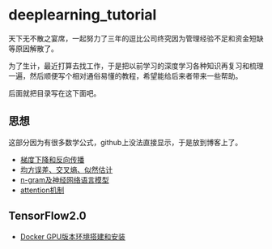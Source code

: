 # deeplearning_tutorial

天下无不散之宴席，一起努力了三年的逗比公司终究因为管理经验不足和资金短缺等原因解散了。

为了生计，最近打算去找工作，于是把以前学习的深度学习各种知识再复习和梳理一遍，然后顺便写个相对通俗易懂的教程，希望能给后来者带来一些帮助。

后面就把目录写在这下面吧。

## 思想
这部分因为有很多数学公式，github上没法直接显示，于是放到博客上了。

- [梯度下降和反向传播](https://mikuh.github.io/2017-03-30/%E7%90%86%E8%A7%A3%E6%A2%AF%E5%BA%A6%E4%B8%8B%E9%99%8D%E5%92%8C%E5%8F%8D%E5%90%91%E4%BC%A0%E6%92%AD)
- [均方误差、交叉熵、似然估计](https://mikuh.github.io/2019-10-13/%E7%90%86%E8%A7%A3%E5%9D%87%E6%96%B9%E8%AF%AF%E5%B7%AE-%E4%BA%A4%E5%8F%89%E7%86%B5-%E4%BC%BC%E7%84%B6%E4%BC%B0%E8%AE%A1)
- [n-gram及神经网络语言模型](https://mikuh.github.io/2019-10-17/%E7%90%86%E8%A7%A3ngram%E8%AF%AD%E8%A8%80%E6%A8%A1%E5%9E%8B%E5%92%8C%E7%A5%9E%E7%BB%8F%E7%BD%91%E7%BB%9C%E8%AF%AD%E8%A8%80%E6%A8%A1%E5%9E%8B)
- [attention机制](https://mikuh.github.io/2019-10-22/%E7%90%86%E8%A7%A3Attention%E6%9C%BA%E5%88%B6)

## TensorFlow2.0

- [Docker GPU版本环境搭建和安装](https://github.com/mikuh/deeplearning_tutorial/blob/master/TensorFlow2.0/install.md)


